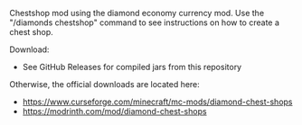 Chestshop mod using the diamond economy currency mod. Use the "/diamonds chestshop" command to see instructions on how to create a chest shop.


Download:
- See GitHub Releases for compiled jars from this repository

Otherwise, the official downloads are located here:
- https://www.curseforge.com/minecraft/mc-mods/diamond-chest-shops
- https://modrinth.com/mod/diamond-chest-shops
